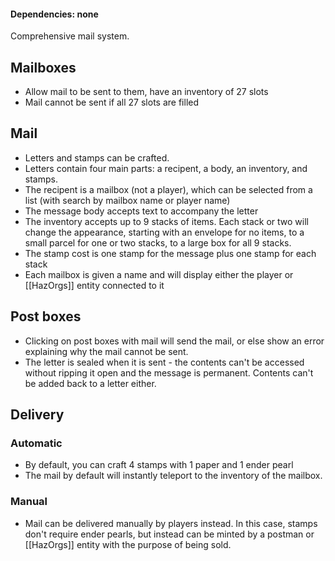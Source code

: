 #### Dependencies: none
Comprehensive mail system.
## Mailboxes
- Allow mail to be sent to them, have an inventory of 27 slots
- Mail cannot be sent if all 27 slots are filled
## Mail
- Letters and stamps can be crafted.
- Letters contain four main parts: a recipent, a body, an inventory, and stamps.
- The recipent is a mailbox (not a player), which can be selected from a list (with search by mailbox name or player name)
- The message body accepts text to accompany the letter
- The inventory accepts up to 9 stacks of items. Each stack or two will change the appearance, starting with an envelope for no items, to a small parcel for one or two stacks, to a large box for all 9 stacks.
- The stamp cost is one stamp for the message plus one stamp for each stack
-  Each mailbox is given a name and will display either the player or [[HazOrgs]] entity connected to it

## Post boxes
- Clicking on post boxes with mail will send the mail, or else show an error explaining why the mail cannot be sent.
- The letter is sealed when it is sent - the contents can't be accessed without ripping it open and the message is permanent. Contents can't be added back to a letter either.

## Delivery
### Automatic
- By default, you can craft 4 stamps with 1 paper and 1 ender pearl
- The mail by default will instantly teleport to the inventory of the mailbox.

### Manual
- Mail can be delivered manually by players instead. In this case, stamps don't require ender pearls, but instead can be minted by a postman or [[HazOrgs]] entity with the purpose of being sold. 